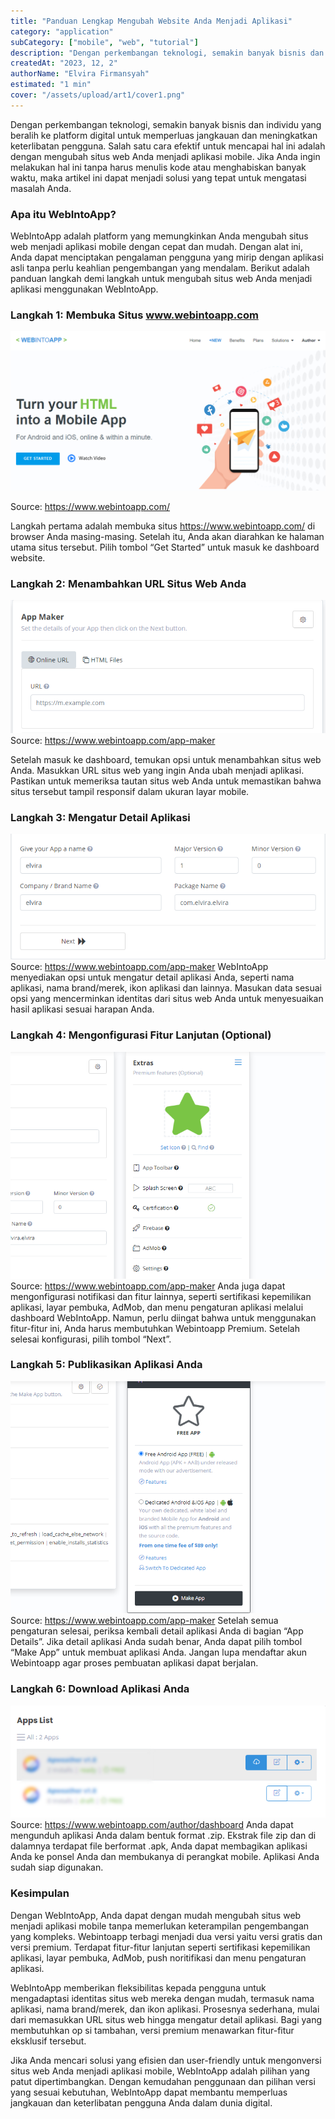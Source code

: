 ```yaml
---
title: "Panduan Lengkap Mengubah Website Anda Menjadi Aplikasi"
category: "application"
subCategory: ["mobile", "web", "tutorial"]
description: "Dengan perkembangan teknologi, semakin banyak bisnis dan individu yang beralih ke platform digital untuk memperluas jangkauan dan meningkatkan keterlibatan pengguna. Salah satu cara efektif untuk mencapai hal ini adalah dengan mengubah situs web Anda menjadi aplikasi mobile. Jika Anda ingin melakukan hal ini tanpa harus menulis kode atau menghabiskan banyak waktu, maka artikel ini dapat menjadi solusi yang tepat untuk mengatasi masalah Anda."
createdAt: "2023, 12, 2"
authorName: "Elvira Firmansyah"
estimated: "1 min"
cover: "/assets/upload/art1/cover1.png"
---
```


Dengan perkembangan teknologi, semakin banyak bisnis dan individu yang beralih ke platform digital untuk memperluas jangkauan dan meningkatkan keterlibatan pengguna. Salah satu cara efektif untuk mencapai hal ini adalah dengan mengubah situs web Anda menjadi aplikasi mobile. Jika Anda ingin melakukan hal ini tanpa harus menulis kode atau menghabiskan banyak waktu, maka artikel ini dapat menjadi solusi yang tepat untuk mengatasi masalah Anda.

### Apa itu WebIntoApp?
WebIntoApp adalah platform yang memungkinkan Anda mengubah situs web menjadi aplikasi mobile dengan cepat dan mudah. Dengan alat ini, Anda dapat menciptakan pengalaman pengguna yang mirip dengan aplikasi asli tanpa perlu keahlian pengembangan yang mendalam. Berikut adalah panduan langkah demi langkah untuk mengubah situs web Anda menjadi aplikasi menggunakan WebIntoApp.


### Langkah 1: Membuka Situs www.webintoapp.com
![Gambar Pertama](/assets/upload/art1/sub1.png)

<span>Source: https://www.webintoapp.com/</span>

Langkah pertama adalah membuka situs https://www.webintoapp.com/ di browser Anda masing-masing. Setelah itu, Anda akan diarahkan ke halaman utama situs tersebut. Pilih tombol “Get Started” untuk masuk ke dashboard website.


### Langkah 2: Menambahkan URL Situs Web Anda
![Gambar Kedua](/assets/upload/art1/sub2.png)
<span>Source: https://www.webintoapp.com/app-maker</span>

Setelah masuk ke dashboard, temukan opsi untuk menambahkan situs web Anda. Masukkan URL situs web yang ingin Anda ubah menjadi aplikasi. Pastikan untuk memeriksa tautan situs web Anda untuk memastikan bahwa situs tersebut tampil responsif dalam ukuran layar mobile.

### Langkah 3: Mengatur Detail Aplikasi
![Gambar Ketiga](/assets/upload/art1/sub3.png)
<span>Source: https://www.webintoapp.com/app-maker</span>
WebIntoApp menyediakan opsi untuk mengatur detail aplikasi Anda, seperti nama aplikasi, nama brand/merek, ikon aplikasi dan lainnya. Masukan data sesuai opsi yang mencerminkan identitas dari situs web Anda untuk menyesuaikan hasil aplikasi sesuai harapan Anda.

### Langkah 4: Mengonfigurasi Fitur Lanjutan (Optional)
![Gambar Keempat](/assets/upload/art1/sub4.png)
<span>Source: https://www.webintoapp.com/app-maker</span>
Anda juga dapat mengonfigurasi notifikasi dan fitur lainnya, seperti sertifikasi kepemilikan aplikasi, layar pembuka, AdMob, dan menu pengaturan aplikasi melalui dashboard WebIntoApp. Namun, perlu diingat bahwa untuk menggunakan fitur-fitur ini, Anda harus membutuhkan Webintoapp Premium. Setelah selesai konfigurasi, pilih tombol “Next”.

### Langkah 5: Publikasikan Aplikasi Anda
![Gambar Kelima](/assets/upload/art1/sub5.png)
<span>Source: https://www.webintoapp.com/app-maker</span>
Setelah semua pengaturan selesai, periksa kembali detail aplikasi Anda di bagian “App Details”. Jika detail aplikasi Anda sudah benar, Anda dapat pilih tombol “Make App” untuk membuat aplikasi Anda. Jangan lupa mendaftar akun Webintoapp agar proses pembuatan aplikasi dapat berjalan.

### Langkah 6: Download Aplikasi Anda
![Gambar Keenam](/assets/upload/art1/sub6.png)
<span>Source: https://www.webintoapp.com/author/dashboard</span>
Anda dapat mengunduh aplikasi Anda dalam bentuk format .zip. Ekstrak file zip dan di dalamnya terdapat file berformat .apk, Anda dapat membagikan aplikasi Anda ke ponsel Anda dan membukanya di perangkat mobile. Aplikasi Anda sudah siap digunakan.

### Kesimpulan
Dengan WebIntoApp, Anda dapat dengan mudah mengubah situs web menjadi aplikasi mobile tanpa memerlukan keterampilan pengembangan yang kompleks. Webintoapp terbagi menjadi dua versi yaitu versi gratis dan versi premium. Terdapat fitur-fitur lanjutan seperti sertifikasi kepemilikan aplikasi, layar pembuka, AdMob, push noritifikasi dan menu pengaturan aplikasi.

WebIntoApp memberikan fleksibilitas kepada pengguna untuk mengadaptasi identitas situs web mereka dengan mudah, termasuk nama aplikasi, nama brand/merek, dan ikon aplikasi. Prosesnya sederhana, mulai dari memasukkan URL situs web hingga mengatur detail aplikasi. Bagi yang membutuhkan op si tambahan, versi premium menawarkan fitur-fitur eksklusif tersebut.

Jika Anda mencari solusi yang efisien dan user-friendly untuk mengonversi situs web Anda menjadi aplikasi mobile, WebIntoApp adalah pilihan yang patut dipertimbangkan. Dengan kemudahan penggunaan dan pilihan versi yang sesuai kebutuhan, WebIntoApp dapat membantu memperluas jangkauan dan keterlibatan pengguna Anda dalam dunia digital.
